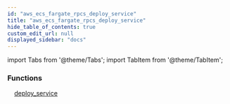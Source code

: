```yaml
---
id: "aws_ecs_fargate_rpcs_deploy_service"
title: "aws_ecs_fargate_rpcs_deploy_service"
hide_table_of_contents: true
custom_edit_url: null
displayed_sidebar: "docs"
---
```


import Tabs from '@theme/Tabs';
import TabItem from '@theme/TabItem';

<Tabs queryString="view">
  <TabItem value="components" label="Components" default>

### Functions
    [deploy_service](../../aws/tables/aws_ecs_fargate_rpcs_deploy_service.DeployServiceRPC)

</TabItem>
  <TabItem value="code-examples" label="Code examples">

</TabItem>
</Tabs>
